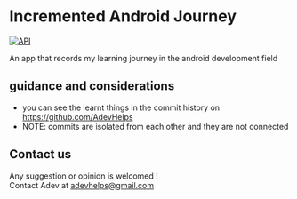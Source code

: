 <h1>Incremented Android Journey</h1>
<p>
  <a href="https://android-arsenal.com/api?level=25"><img alt="API" src="https://img.shields.io/badge/API-25%2B-brightgreen.svg?style=flat"/></a>
</p>

An app that records my learning journey in the android development field 

## guidance and considerations
- you can see the learnt things in the commit history on https://github.com/AdevHelps
- NOTE: commits are isolated from each other and they are not connected

## Contact us
Any suggestion or opinion is welcomed !  
Contact Adev at adevhelps@gmail.com